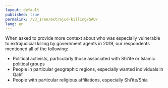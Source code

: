 ```yaml
---
layout: default
published: true
permalink: /v3_1/en/extrajud-killing/SAU/
lang: en
---
```


When asked to provide more context about who was especially vulnerable to extrajudicial killing by government agents in 2019, our respondents mentioned all of the following:

-	Political activists, particularly those associated with Shi’ite or Islamic political groups
-	People in particular geographic regions, especially wanted individuals in Qatif
-	People with particular religious affiliations, especially Shi’ite/Shia 
